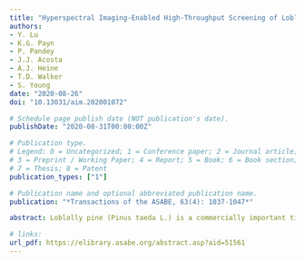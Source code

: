 ```yaml
---
title: "Hyperspectral Imaging-Enabled High-Throughput Screening of Loblolly Pine (Pinus taeda) Seedlings for Freeze Tolerance"
authors: 
- Y. Lu 
- K.G. Payn 
- P. Pandey
- J.J. Acosta
- A.J. Heine 
- T.D. Walker
- S. Young
date: "2020-08-26"
doi: "10.13031/aim.202001072"

# Schedule page publish date (NOT publication's date).
publishDate: "2020-08-31T00:00:00Z"

# Publication type.
# Legend: 0 = Uncategorized; 1 = Conference paper; 2 = Journal article;
# 3 = Preprint / Working Paper; 4 = Report; 5 = Book; 6 = Book section;
# 7 = Thesis; 8 = Patent
publication_types: ["1"]

# Publication name and optional abbreviated publication name.
publication: "*Transactions of the ASABE, 63(4): 1037-1047*"

abstract: Loblolly pine (Pinus taeda L.) is a commercially important timber species that is planted across a wide temperature gradient in the southeastern United States. Ensuring the planting stock is suitably adapted to the growing environment is critical to achieve high productivity and survival. Mean winter minimum temperature (MMT) is an important climatic variable related to growth and survival, and is used to guide the transfer of improved seed throughout the species distribution. Advanced generation families are assigned to cold hardiness zones based on the MMT of the region from which their founding ancestors were adapted. This method has been successful, but as the number of cycles in the breeding program increases, so too will the number of founding ancestors increase for a given selection. The precise assignment of the correct cold hardiness zone for a new selection will become more challenging, particularly when the founding ancestors originate from varying geographic regions with a range in MMTs. Long term field studies, although considered the most reliable method for identifying cold-tolerant families, are extremely resource intensive and time consuming. The development of a high-throughput screening tool to characterize and quantify freeze tolerance among different genetic entries of seedlings will facilitate the accurate deployment of highly productive and well-adapted loblolly pine across the landscape. This study presents a novel approach to assess freeze damage of loblolly pine seedlings using hyperspectral imaging. A seedling population, comprising 98 families representing a wide range of MMT at selection origin, was raised in the nursery. Using a freeze chamber, a total of 1549 seedlings were subjected to an artificial mid-winter freeze. A custom-assembled hyperspectral image system was used for scanning the seedlings before and after the freeze event periodically. A hyperspectral data processing pipeline was developed to segment and extract spectra from individual pine seedlings. Examination of spectral features of pine seedling suggested reductions of chlorophylls and water concentrations in the freeze-susceptible seedlings. Cost-sensitive linear support vector machine (SVM) was utilized for classifying the visually scored seedlings into stressed and healthy. Results showed that hyperspectral imaging was able to achieve the geometric classification accuracies of 75-78% for the non-symptomatic seedlings before and within 10 days after the freeze event, and of up to 96% for the seedlings at day 41 day after the freeze event. The top portion of seedlings was found to be more indicative of freeze events than middle and bottom portions. The newly developed freeze tolerance evaluation method will provide breeders with a valuable tool that offers improved efficiency and objectivity in characterizing and screening of freeze tolerance and potentially other resistance attributes for loblolly pine.

# links:
url_pdf: https://elibrary.asabe.org/abstract.asp?aid=51561
---
```

